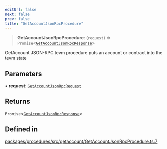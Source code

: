 ```yaml
---
editUrl: false
next: false
prev: false
title: "GetAccountJsonRpcProcedure"
---
```


> **GetAccountJsonRpcProcedure**: (`request`) => `Promise`\<[`GetAccountJsonRpcResponse`](/reference/tevm/procedures/type-aliases/getaccountjsonrpcresponse/)\>

GetAccount JSON-RPC tevm procedure puts an account or contract into the tevm state

## Parameters

• **request**: [`GetAccountJsonRpcRequest`](/reference/tevm/procedures/type-aliases/getaccountjsonrpcrequest/)

## Returns

`Promise`\<[`GetAccountJsonRpcResponse`](/reference/tevm/procedures/type-aliases/getaccountjsonrpcresponse/)\>

## Defined in

[packages/procedures/src/getaccount/GetAccountJsonRpcProcedure.ts:7](https://github.com/qbzzt/tevm-monorepo/blob/main/packages/procedures/src/getaccount/GetAccountJsonRpcProcedure.ts#L7)
